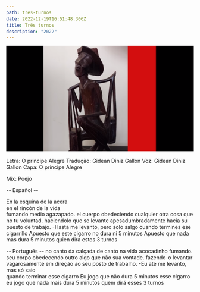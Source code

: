 ```yaml
---
path: tres-turnos
date: 2022-12-19T16:51:48.306Z
title: Três turnos
description: "2022"
---
```

![](../assets/tres-turnos.png)

Letra: O principe Alegre
Tradução: Gidean Diniz Gallon
Voz: Gidean Diniz Gallon
Capa: O principe Alegre

Mix: Poejo

-- Español --

En la esquina de la acera  
en el rincón de la vida  
fumando medio agazapado. 
el cuerpo obedeciendo cualquier otra cosa que no tu voluntad. 
haciendolo que se levante apesadumbradamente hacia su puesto de trabajo. 
-Hasta me levanto, pero solo salgo cuando termines ese cigarrillo 
Apuesto que este cigarro no dura ni 5 minutos 
Apuesto que nada mas dura 5 minutos 
quien dira estos 3 turnos 
 
 -- Português --
no canto da calçada 
de canto na vida 
acocadinho fumando. 
seu corpo obedecendo 
outro algo que não sua vontade. 
fazendo-o levantar vagarosamente 
em direção ao seu posto de trabalho. 
-Eu até me levanto, mas só saio  
quando terminar esse cigarro 
Eu jogo que não dura 5 minutos esse cigarro 
eu jogo que nada mais dura 5 minutos 
quem dirá esses 3 turnos